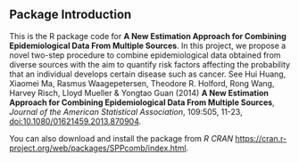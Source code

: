 ## Package Introduction

This is the R package code for **A New Estimation Approach for Combining Epidemiological Data From Multiple Sources**. In this project, we propose a novel two-step procedure to combine epidemiological data obtained from diverse sources with the aim to quantify risk factors affecting the probability that an individual develops certain disease such as cancer. See Hui Huang, Xiaomei Ma, Rasmus Waagepetersen, Theodore R. Holford, Rong Wang, Harvey Risch, Lloyd Mueller & Yongtao Guan (2014) **A New Estimation Approach for Combining Epidemiological Data From Multiple Sources**, *Journal of the American Statistical Association*, 109:505, 11-23, <doi:10.1080/01621459.2013.870904>.

You can also download and install the package from *R CRAN* <https://cran.r-project.org/web/packages/SPPcomb/index.html>.


